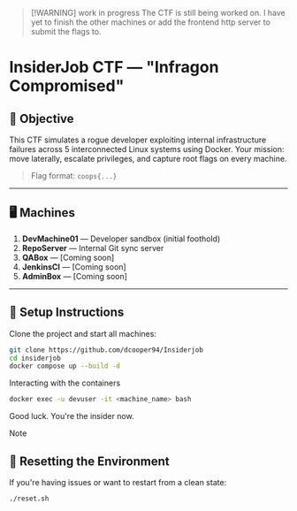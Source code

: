  > [!WARNING] work in progress
>The CTF is still being worked on. I have yet to finish the other machines or add the frontend http server to submit the flags to. 
# InsiderJob CTF — "Infragon Compromised"

## 🎯 Objective

This CTF simulates a rogue developer exploiting internal infrastructure failures across 5 interconnected Linux systems using Docker. Your mission: move laterally, escalate privileges, and capture root flags on every machine.

> Flag format: `coops{...}`

---

## 🖥️ Machines

1. **DevMachine01** — Developer sandbox (initial foothold)
2. **RepoServer** — Internal Git sync server
3. **QABox** — [Coming soon]
4. **JenkinsCI**  — [Coming soon]
5. **AdminBox**  — [Coming soon]

---

## 🚀 Setup Instructions

Clone the project and start all machines:

```bash
git clone https://github.com/dcooper94/Insiderjob
cd insiderjob
docker compose up --build -d
```
Interacting with the containers 

```bash
docker exec -u devuser -it <machine_name> bash
```
Good luck. You're the insider now.

>[!NOTE]
> ## 🔄 Resetting the Environment
>If you're having issues or want to restart from a clean state:

```bash
./reset.sh
```
